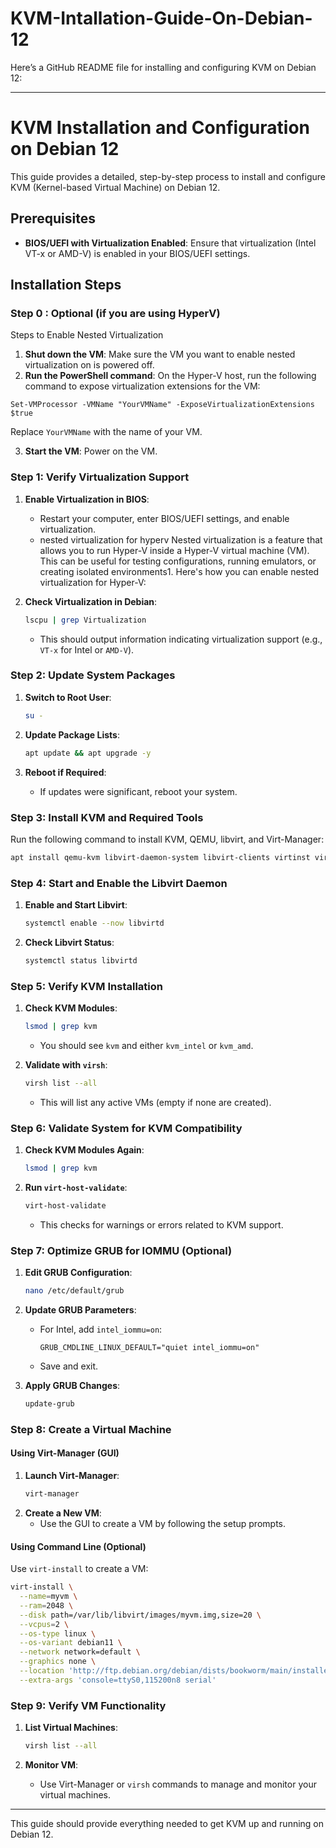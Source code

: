 # KVM-Intallation-Guide-On-Debian-12

Here’s a GitHub README file for installing and configuring KVM on Debian 12:

---

# KVM Installation and Configuration on Debian 12

This guide provides a detailed, step-by-step process to install and configure KVM (Kernel-based Virtual Machine) on Debian 12.

## Prerequisites
- **BIOS/UEFI with Virtualization Enabled**: Ensure that virtualization (Intel VT-x or AMD-V) is enabled in your BIOS/UEFI settings.

## Installation Steps

### Step 0 : Optional (if you are using HyperV)

Steps to Enable Nested Virtualization
   1. **Shut down the VM**: Make sure the VM you want to enable nested virtualization on is powered off.
   2. **Run the PowerShell command**: On the Hyper-V host, run the following command to expose virtualization extensions for the VM:
 ```
Set-VMProcessor -VMName "YourVMName" -ExposeVirtualizationExtensions $true
```
Replace `YourVMName` with the name of your VM.

3. **Start the VM**: Power on the VM.

### Step 1: Verify Virtualization Support

1. **Enable Virtualization in BIOS**:
   - Restart your computer, enter BIOS/UEFI settings, and enable virtualization.
   - nested virtualization for hyperv
Nested virtualization is a feature that allows you to run Hyper-V inside a Hyper-V virtual machine (VM). This can be useful for testing configurations, running emulators, or creating isolated environments1. Here's how you can enable nested virtualization for Hyper-V:




2. **Check Virtualization in Debian**:
   ```bash
   lscpu | grep Virtualization
   ```
   - This should output information indicating virtualization support (e.g., `VT-x` for Intel or `AMD-V`).

### Step 2: Update System Packages

1. **Switch to Root User**:
   ```bash
   su -
   ```

2. **Update Package Lists**:
   ```bash
   apt update && apt upgrade -y
   ```

3. **Reboot if Required**:
   - If updates were significant, reboot your system.

### Step 3: Install KVM and Required Tools

Run the following command to install KVM, QEMU, libvirt, and Virt-Manager:
```bash
apt install qemu-kvm libvirt-daemon-system libvirt-clients virtinst virt-manager -y
```

### Step 4: Start and Enable the Libvirt Daemon

1. **Enable and Start Libvirt**:
   ```bash
   systemctl enable --now libvirtd
   ```

2. **Check Libvirt Status**:
   ```bash
   systemctl status libvirtd
   ```

### Step 5: Verify KVM Installation

1. **Check KVM Modules**:
   ```bash
   lsmod | grep kvm
   ```
   - You should see `kvm` and either `kvm_intel` or `kvm_amd`.

2. **Validate with `virsh`**:
   ```bash
   virsh list --all
   ```
   - This will list any active VMs (empty if none are created).

### Step 6: Validate System for KVM Compatibility

1. **Check KVM Modules Again**:
   ```bash
   lsmod | grep kvm
   ```

2. **Run `virt-host-validate`**:
   ```bash
   virt-host-validate
   ```
   - This checks for warnings or errors related to KVM support.

### Step 7: Optimize GRUB for IOMMU (Optional)

1. **Edit GRUB Configuration**:
   ```bash
   nano /etc/default/grub
   ```

2. **Update GRUB Parameters**:
   - For Intel, add `intel_iommu=on`:
     ```plaintext
     GRUB_CMDLINE_LINUX_DEFAULT="quiet intel_iommu=on"
     ```
   - Save and exit.

3. **Apply GRUB Changes**:
   ```bash
   update-grub
   ```

### Step 8: Create a Virtual Machine

#### Using Virt-Manager (GUI)

1. **Launch Virt-Manager**:
   ```bash
   virt-manager
   ```
2. **Create a New VM**:
   - Use the GUI to create a VM by following the setup prompts.

#### Using Command Line (Optional)

Use `virt-install` to create a VM:
```bash
virt-install \
  --name=myvm \
  --ram=2048 \
  --disk path=/var/lib/libvirt/images/myvm.img,size=20 \
  --vcpus=2 \
  --os-type linux \
  --os-variant debian11 \
  --network network=default \
  --graphics none \
  --location 'http://ftp.debian.org/debian/dists/bookworm/main/installer-amd64/' \
  --extra-args 'console=ttyS0,115200n8 serial'
```

### Step 9: Verify VM Functionality

1. **List Virtual Machines**:
   ```bash
   virsh list --all
   ```

2. **Monitor VM**:
   - Use Virt-Manager or `virsh` commands to manage and monitor your virtual machines.

---

This guide should provide everything needed to get KVM up and running on Debian 12.
